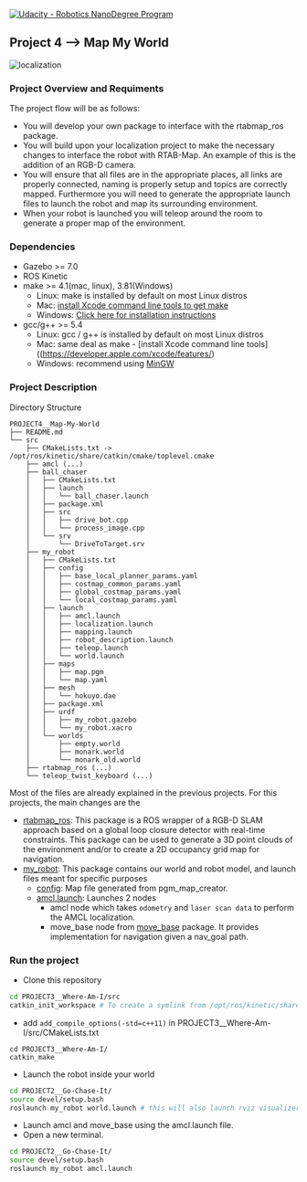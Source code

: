 [![Udacity - Robotics NanoDegree Program](https://s3-us-west-1.amazonaws.com/udacity-robotics/Extra+Images/RoboND_flag.png)](https://www.udacity.com/robotics)


<h2>Project 4 --> Map My World</h2>

![localization](localization.gif)

<h3>Project Overview and Requiments</h3>
The project flow will be as follows:

 * You will develop your own package to interface with the rtabmap_ros package.
 * You will build upon your localization project to make the necessary changes to interface the robot with RTAB-Map. An example of this is the addition of an RGB-D camera.
 * You will ensure that all files are in the appropriate places, all links are properly connected, naming is properly setup and topics are correctly mapped. Furthermore you will need to generate the appropriate launch files to launch the robot and map its surrounding environment.
 * When your robot is launched you will teleop around the room to generate a proper map of the environment.

### Dependencies
* Gazebo >= 7.0  
* ROS Kinetic  
* make >= 4.1(mac, linux), 3.81(Windows)
  * Linux: make is installed by default on most Linux distros
  * Mac: [install Xcode command line tools to get make](https://developer.apple.com/xcode/features/)
  * Windows: [Click here for installation instructions](http://gnuwin32.sourceforge.net/packages/make.htm)
* gcc/g++ >= 5.4
  * Linux: gcc / g++ is installed by default on most Linux distros
  * Mac: same deal as make - [install Xcode command line tools]((https://developer.apple.com/xcode/features/)
  * Windows: recommend using [MinGW](http://www.mingw.org/)

### Project Description  
Directory Structure  
```
PROJECT4__Map-My-World
├── README.md
└── src
    ├── CMakeLists.txt -> /opt/ros/kinetic/share/catkin/cmake/toplevel.cmake
    ├── amcl (...)
    ├── ball_chaser
    │   ├── CMakeLists.txt
    │   ├── launch
    │   │   └── ball_chaser.launch
    │   ├── package.xml
    │   ├── src
    │   │   ├── drive_bot.cpp
    │   │   └── process_image.cpp
    │   └── srv
    │       └── DriveToTarget.srv
    ├── my_robot
    │   ├── CMakeLists.txt
    │   ├── config
    │   │   ├── base_local_planner_params.yaml
    │   │   ├── costmap_common_params.yaml
    │   │   ├── global_costmap_params.yaml
    │   │   └── local_costmap_params.yaml
    │   ├── launch
    │   │   ├── amcl.launch
    │   │   ├── localization.launch
    │   │   ├── mapping.launch
    │   │   ├── robot_description.launch
    │   │   ├── teleop.launch
    │   │   └── world.launch
    │   ├── maps
    │   │   ├── map.pgm
    │   │   └── map.yaml
    │   ├── mesh
    │   │   └── hokuyo.dae
    │   ├── package.xml
    │   ├── urdf
    │   │   ├── my_robot.gazebo
    │   │   └── my_robot.xacro
    │   └── worlds
    │       ├── empty.world
    │       ├── monark.world
    │       └── monark_old.world
    ├── rtabmap_ros (...)
    └── teleop_twist_keyboard (...)

```
Most of the files are already explained in the previous projects. For this projects, the main changes are the 
 - [rtabmap_ros](https://github.com/introlab/rtabmap_ros): This package is a ROS wrapper of a RGB-D SLAM approach based on a global loop closure detector with real-time constraints. This package can be used to generate a 3D point clouds of the environment and/or to create a 2D occupancy grid map for navigation. 
 - [my_robot](/src/my_robot): This package contains our world and robot model, and launch files meant for specific purposes
   - [config](/src/my_robot/config/): Map file generated from pgm_map_creator.
   - [amcl.launch](/src/my_robot/launch/amcl.launch): Launches 2 nodes
     - amcl node which takes `odometry` and `laser scan data` to perform the AMCL localization.
     - move_base node from [move_base](http://wiki.ros.org/move_base) package. It provides implementation for navigation given a nav_goal path.

### Run the project  
* Clone this repository  
```bash
cd PROJECT3__Where-Am-I/src
catkin_init_workspace # To create a symlink from /opt/ros/kinetic/share/catkin/cmake/toplevel.cmake
```

* add `add_compile_options(-std=c++11)` in PROJECT3__Where-Am-I/src/CMakeLists.txt
```
cd PROJECT3__Where-Am-I/
catkin_make
```

* Launch the robot inside your world 
```bash
cd PROJECT2__Go-Chase-It/
source devel/setup.bash
roslaunch my_robot world.launch # this will also launch rviz visualizer
```

* Launch amcl and move_base using the amcl.launch file.
* Open a new terminal.
```bash
cd PROJECT2__Go-Chase-It/
source devel/setup.bash
roslaunch my_robot amcl.launch
```